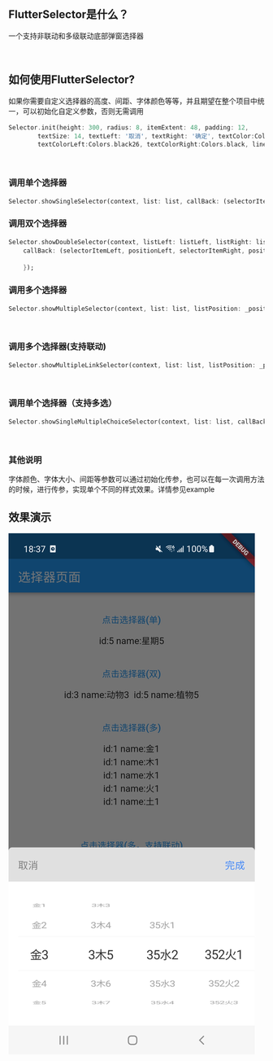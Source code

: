 ## FlutterSelector是什么？
一个支持非联动和多级联动底部弹窗选择器

<br>

## 如何使用FlutterSelector?

如果你需要自定义选择器的高度、间距、字体颜色等等，并且期望在整个项目中统一，可以初始化自定义参数，否则无需调用
```dart
Selector.init(height: 300, radius: 8, itemExtent: 48, padding: 12, 
        textSize: 14, textLeft: '取消', textRight: '确定', textColor:Colors.black54, 
        textColorLeft:Colors.black26, textColorRight:Colors.black, lineColor: Colors.white24, backgroundColor: Colors.grey);
```
<br>

### 调用单个选择器
```dart
Selector.showSingleSelector(context, list: list, callBack: (selectorItem, position) {});
```
### 调用双个选择器
```dart
Selector.showDoubleSelector(context, listLeft: listLeft, listRight: listRight, 
    callBack: (selectorItemLeft, positionLeft, selectorItemRight, positionRight) {
  
    });
```
### 调用多个选择器
```dart
Selector.showMultipleSelector(context, list: list, listPosition: _positions, callBack: (selectorItems, positions) {});
```
<br>

### 调用多个选择器(支持联动)
```dart
Selector.showMultipleLinkSelector(context, list: list, listPosition: _positionsLink, callBack: (selectorItems, positions) {});
```
<br>

### 调用单个选择器（支持多选）
```dart
Selector.showSingleMultipleChoiceSelector(context, list: list, callBack: (List<SelectorItem> selectorItems) {});
```
<br>

### 其他说明
字体颜色、字体大小、间距等参数可以通过初始化传参，也可以在每一次调用方法的时候，进行传参，实现单个不同的样式效果。详情参见example

## 效果演示
![image](https://github.com/wyqlxf/flutter_selector/blob/master/example/effects/demo_img.jpg)
<br>